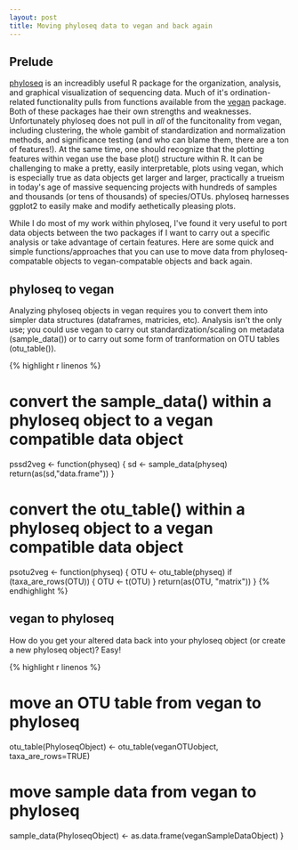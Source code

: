 ```yaml
---
layout: post
title: Moving phyloseq data to vegan and back again
---
```


## Prelude
[phyloseq](https://github.com/joey711/phyloseq) is an increadibly useful R package for the organization, analysis, and graphical visualization of sequencing data. Much of it's ordination-related functionality pulls from functions available from the [vegan](https://cran.r-project.org/web/packages/vegan/index.html) package. Both of these packages hae their own strengths and weaknesses. Unfortunately phyloseq does not pull in *all* of the funcitonality from vegan, including clustering, the whole gambit of standardization and normalization methods, and significance testing (and who can blame them, there are a ton of features!). At the same time, one should recognize that the plotting features within vegan use the base plot() structure within R. It can be challenging to make a pretty, easily interpretable, plots using vegan, which is especially true as data objects get larger and larger, practically a trueism in today's age of massive sequencing projects with hundreds of samples and thousands (or tens of thousands) of species/OTUs. phyloseq harnesses ggplot2 to easily make and modify aethetically pleasing plots. 

While I do most of my work within phyloseq, I've found it very useful to port data objects between the two packages if I want to carry out a specific analysis or take advantage of certain features. Here are some quick and simple functions/approaches that you can use to move data from phyloseq-compatable objects to vegan-compatable objects and back again. 

## phyloseq to vegan   
Analyzing phyloseq objects in vegan requires you to convert them into simpler data structures (dataframes, matricies, etc). Analysis isn't the only use; you could use vegan to carry out standardization/scaling on metadata (sample_data()) or to carry out some form of tranformation on OTU tables (otu_table()). 

{% highlight r linenos %}
# convert the sample_data() within a phyloseq object to a vegan compatible data object
pssd2veg <- function(physeq) {
  sd <- sample_data(physeq)
  return(as(sd,"data.frame"))
}

# convert the otu_table() within a phyloseq object to a vegan compatible data object
psotu2veg <- function(physeq) {
  OTU <- otu_table(physeq)
  if (taxa_are_rows(OTU)) {
    OTU <- t(OTU)
  }
  return(as(OTU, "matrix"))
}
{% endhighlight %}  

## vegan to phyloseq  
How do you get your altered data back into your phyloseq object (or create a new phyloseq object)? Easy! 

{% highlight r linenos %}
# move an OTU table from vegan to phyloseq
otu_table(PhyloseqObject) <- otu_table(veganOTUobject, taxa_are_rows=TRUE)

# move sample data from vegan to phyloseq
sample_data(PhyloseqObject) <- as.data.frame(veganSampleDataObject)
}
